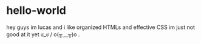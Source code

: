 # hello-world
hey guys im lucas and i like organized HTMLs and effective CSS im just not good at it yet ಠ_ಠ / o(╥﹏╥)o .
                                                                                                                                      
